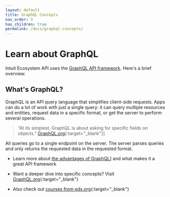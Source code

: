 ```yaml
---
layout: default
title: GraphQL Concepts
nav_order: 3
has_children: true
permalink: /docs/graphql-concepts/
---
```


# Learn about GraphQL

Intuit Ecosystem API uses the [GraphQL API framework](https://graphql.org/). Here's a brief overview.

## What's GraphQL?

GraphQL is an API query language that simplifies client-side requests. Apps can do a lot of work with just a single query: it can query multiple resources and entities, request data in a specific format, or get the server to perform several operations. 

> “At its simplest, GraphQL is about asking for specific fields on objects.” [GraphQL.org](https://graphql.org){:target="_blank"}]

All queries go to a single endpoint on the server. The server parses queries and only returns the requested data in the requested format. 

- Learn more about [the advantages of GraphQL](../graphql-benefits/)] and what makes it a great API framework

- Want a deeper dive into specific concepts? Visit [GraphQL.org](https://graphql.org/){:target="_blank"}

- Also check out [courses from edx.org](https://www.edx.org/course/exploring-graphql-a-query-language-for-apis){:target="_blank"}
